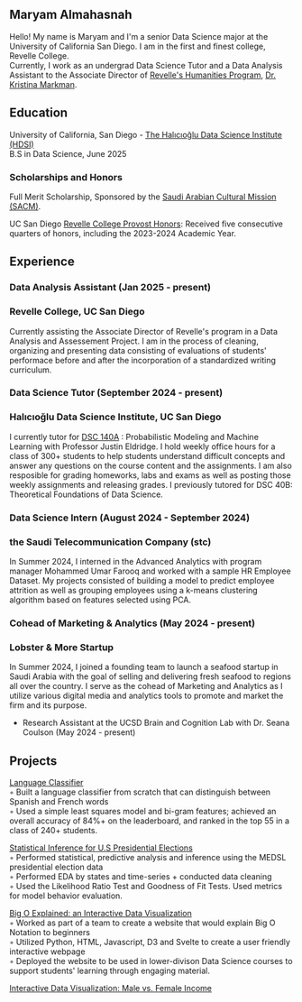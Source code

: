 ## Maryam Almahasnah  
Hello! My name is Maryam and I'm a senior Data Science major at the University of California San Diego. I am in the first and finest college, Revelle College.  
Currently, I work as an undergrad Data Science Tutor and a Data Analysis Assistant to the Associate Director of [Revelle's Humanities Program](https://revelle.ucsd.edu/humanities/), [Dr. Kristina Markman](https://www.kristinamarkman.com/).

## Education

University of California, San Diego - [The Halıcıoğlu Data Science Institute \(HDSI\)](https://datascience.ucsd.edu/)   
B.S in Data Science, June 2025

### Scholarships and Honors
Full Merit Scholarship, Sponsored by the [Saudi Arabian Cultural Mission \(SACM\)](https://www.sacm.org/).

UC San Diego [Revelle College Provost Honors](https://revelle.ucsd.edu/academics/honors-opportunities/honors-programs.html#Provost-Honors): Received five consecutive quarters of honors, including the 2023-2024 Academic Year.

## Experience

### Data Analysis Assistant                                (Jan 2025 - present)
### Revelle College, UC San Diego  
Currently assisting the Associate Director of Revelle's program in a Data Analysis and Assessement Project. I am in the process of cleaning, organizing and presenting data consisting of evaluations of students' performace before and after the incorporation of a standardized writing curriculum.  


### Data Science Tutor (September 2024 - present)
### Halıcıoğlu Data Science Institute, UC San Diego  
I currently tutor for [DSC 140A](https://dsc140a.com/) : Probabilistic Modeling and Machine Learning with Professor Justin Eldridge. I hold weekly office hours for a class of 300+ students to help students understand difficult concepts and answer any questions on the course content and the assignments. I am also resposible for grading homeworks, labs and exams as well as posting those weekly assignments and releasing grades. I previously tutored for DSC 40B: Theoretical Foundations of Data Science.  

### Data Science Intern (August 2024 - September 2024)
### the Saudi Telecommunication Company (stc)  
In Summer 2024, I interned in the Advanced Analytics with program manager Mohammed Umar Farooq and worked with a sample HR Employee Dataset. My projects consisted of building a model to predict employee attrition as well as grouping employees using a k-means clustering algorithm based on features selected using PCA.  

### Cohead of Marketing & Analytics (May 2024 - present)
### Lobster & More Startup  
In Summer 2024, I joined a founding team to launch a seafood startup in Saudi Arabia with the goal of selling and delivering fresh seafood to regions all over the country. I serve as the cohead of Marketing and Analytics as I utilize various digital media and analytics tools to promote and market the firm and its purpose.  

- Research Assistant at the UCSD Brain and Cognition Lab with Dr. Seana Coulson (May 2024 - present)

## Projects

[Language Classifier](https://github.com/malmahasnah/languageclassifier/tree/main)  
◦ Built a language classifier from scratch that can distinguish between Spanish and French words  
◦ Used a simple least squares model and bi-gram features; achieved an overall accuracy of 84%+ on the leaderboard, and ranked in the top 55 in a class of 240+ students.

[Statistical Inference for U.S Presidential Elections](https://drive.google.com/file/d/1a_mYZfBEWegIAoxEsaN7nwPrcoLW0QKu/view)  
◦ Performed statistical, predictive analysis and inference using the MEDSL presidential election data  
◦ Performed EDA by states and time-series + conducted data cleaning  
◦ Used the Likelihood Ratio Test and Goodness of Fit Tests. Used metrics for model behavior evaluation.

[Big O Explained: an Interactive Data Visualization](https://anmarkova2223.github.io/big-o-scrolly/)  
◦ Worked as part of a team to create a website that would explain Big O Notation to beginners  
◦ Utilized Python, HTML, Javascript, D3 and Svelte to create a user friendly interactive webpage  
◦ Deployed the website to be used in lower-divison Data Science courses to support students' learning through engaging material.

[Interactive Data Visualization: Male vs. Female Income](https://zoeludena.github.io/dsc106-Interactive-Income/)  




